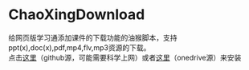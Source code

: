 # ChaoXingDownload
给网页版学习通添加课件的下载功能的油猴脚本，支持ppt(x),doc(x),pdf,mp4,flv,mp3资源的下载。   
点击[这里](https://github.com/ColdThunder11/ChaoXingDownload/raw/master/cxdownload.user.js)（github源，可能需要科学上网）或者[这里](https://www.coldthunder11.com/wp-admin/admin-ajax.php?action=shareonedrive-download&id=01M7ZSDHQQNDSDADV2ZNG2HRPYUBPLHYII&dl=1&account_id=3cdeb153-b6ce-4444-9049-5ffefff4cc45&listtoken=0b04bd8cfa3b2322ca208caae47c9992)（onedrive源）来安装

